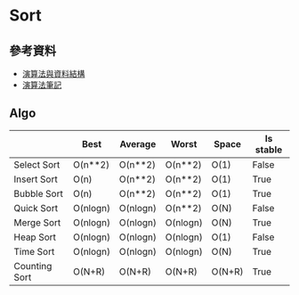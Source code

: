 # Sort

## 參考資料
* [演算法與資料結構](http://alrightchiu.github.io/SecondRound/mu-lu-yan-suan-fa-yu-zi-liao-jie-gou.html)
* [演算法筆記](http://web.ntnu.edu.tw/~algo/Sort.html)



## Algo

|               | Best | Average | Worst | Space | Is stable |
| ------------- | ---- | ------- | ----- | ----- | --------- |
| Select Sort   | O(n**2) | O(n**2) | O(n**2) | O(1) | False |
| Insert Sort   | O(n) | O(n**2) | O(n**2) | O(1) | True |
| Bubble Sort   | O(n) | O(n**2) | O(n**2) | O(1) | True |
| Quick Sort    | O(nlogn) | O(nlogn) | O(n**2) | O(N) | False |
| Merge Sort    | O(nlogn) | O(nlogn) | O(nlogn) | O(N) | True |
| Heap Sort     | O(nlogn) | O(nlogn) | O(nlogn) | O(1) | False |
| Time Sort              | O(nlogn) | O(nlogn) | O(nlogn) | O(N) | True |
| Counting Sort | O(N+R) | O(N+R) | O(N+R) | O(N+R) | True |


